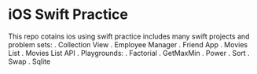 # iOS Swift Practice

This repo cotains ios using swift practice includes many swift projects and problem sets:
. Collection View
. Employee Manager
. Friend App
. Movies List
. Movies List API
. Playgrounds: 
    . Factorial 
    . GetMaxMin
    . Power
    . Sort
    . Swap
. Sqlite
